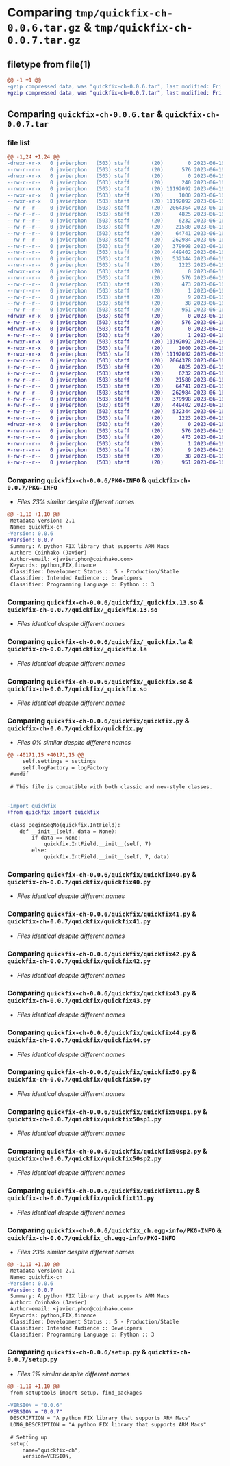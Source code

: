 # Comparing `tmp/quickfix-ch-0.0.6.tar.gz` & `tmp/quickfix-ch-0.0.7.tar.gz`

## filetype from file(1)

```diff
@@ -1 +1 @@
-gzip compressed data, was "quickfix-ch-0.0.6.tar", last modified: Fri Jun 16 15:56:29 2023, max compression
+gzip compressed data, was "quickfix-ch-0.0.7.tar", last modified: Fri Jun 16 16:10:09 2023, max compression
```

## Comparing `quickfix-ch-0.0.6.tar` & `quickfix-ch-0.0.7.tar`

### file list

```diff
@@ -1,24 +1,24 @@
-drwxr-xr-x   0 javierphon   (503) staff       (20)        0 2023-06-16 15:56:29.257683 quickfix-ch-0.0.6/
--rw-r--r--   0 javierphon   (503) staff       (20)      576 2023-06-16 15:56:29.257398 quickfix-ch-0.0.6/PKG-INFO
-drwxr-xr-x   0 javierphon   (503) staff       (20)        0 2023-06-16 15:56:29.249165 quickfix-ch-0.0.6/quickfix/
--rw-r--r--   0 javierphon   (503) staff       (20)      240 2023-06-16 15:54:09.000000 quickfix-ch-0.0.6/quickfix/__init__.py
--rwxr-xr-x   0 javierphon   (503) staff       (20) 11192092 2023-06-16 07:59:51.000000 quickfix-ch-0.0.6/quickfix/_quickfix.13.so
--rwxr-xr-x   0 javierphon   (503) staff       (20)     1000 2023-06-16 07:59:51.000000 quickfix-ch-0.0.6/quickfix/_quickfix.la
--rwxr-xr-x   0 javierphon   (503) staff       (20) 11192092 2023-06-16 07:59:51.000000 quickfix-ch-0.0.6/quickfix/_quickfix.so
--rw-r--r--   0 javierphon   (503) staff       (20)  2064364 2023-06-16 15:48:43.000000 quickfix-ch-0.0.6/quickfix/quickfix.py
--rw-r--r--   0 javierphon   (503) staff       (20)     4825 2023-06-16 07:59:37.000000 quickfix-ch-0.0.6/quickfix/quickfix40.py
--rw-r--r--   0 javierphon   (503) staff       (20)     6232 2023-06-16 07:59:37.000000 quickfix-ch-0.0.6/quickfix/quickfix41.py
--rw-r--r--   0 javierphon   (503) staff       (20)    21580 2023-06-16 07:59:37.000000 quickfix-ch-0.0.6/quickfix/quickfix42.py
--rw-r--r--   0 javierphon   (503) staff       (20)    64741 2023-06-16 07:59:37.000000 quickfix-ch-0.0.6/quickfix/quickfix43.py
--rw-r--r--   0 javierphon   (503) staff       (20)   262984 2023-06-16 07:59:37.000000 quickfix-ch-0.0.6/quickfix/quickfix44.py
--rw-r--r--   0 javierphon   (503) staff       (20)   379998 2023-06-16 07:59:37.000000 quickfix-ch-0.0.6/quickfix/quickfix50.py
--rw-r--r--   0 javierphon   (503) staff       (20)   449402 2023-06-16 07:59:37.000000 quickfix-ch-0.0.6/quickfix/quickfix50sp1.py
--rw-r--r--   0 javierphon   (503) staff       (20)   532344 2023-06-16 07:59:37.000000 quickfix-ch-0.0.6/quickfix/quickfix50sp2.py
--rw-r--r--   0 javierphon   (503) staff       (20)     1223 2023-06-16 07:59:37.000000 quickfix-ch-0.0.6/quickfix/quickfixt11.py
-drwxr-xr-x   0 javierphon   (503) staff       (20)        0 2023-06-16 15:56:29.255461 quickfix-ch-0.0.6/quickfix_ch.egg-info/
--rw-r--r--   0 javierphon   (503) staff       (20)      576 2023-06-16 15:56:29.000000 quickfix-ch-0.0.6/quickfix_ch.egg-info/PKG-INFO
--rw-r--r--   0 javierphon   (503) staff       (20)      473 2023-06-16 15:56:29.000000 quickfix-ch-0.0.6/quickfix_ch.egg-info/SOURCES.txt
--rw-r--r--   0 javierphon   (503) staff       (20)        1 2023-06-16 15:56:29.000000 quickfix-ch-0.0.6/quickfix_ch.egg-info/dependency_links.txt
--rw-r--r--   0 javierphon   (503) staff       (20)        9 2023-06-16 15:56:29.000000 quickfix-ch-0.0.6/quickfix_ch.egg-info/top_level.txt
--rw-r--r--   0 javierphon   (503) staff       (20)       38 2023-06-16 15:56:29.257892 quickfix-ch-0.0.6/setup.cfg
--rw-r--r--   0 javierphon   (503) staff       (20)      951 2023-06-16 15:55:16.000000 quickfix-ch-0.0.6/setup.py
+drwxr-xr-x   0 javierphon   (503) staff       (20)        0 2023-06-16 16:10:09.789294 quickfix-ch-0.0.7/
+-rw-r--r--   0 javierphon   (503) staff       (20)      576 2023-06-16 16:10:09.788997 quickfix-ch-0.0.7/PKG-INFO
+drwxr-xr-x   0 javierphon   (503) staff       (20)        0 2023-06-16 16:10:09.785238 quickfix-ch-0.0.7/quickfix/
+-rw-r--r--   0 javierphon   (503) staff       (20)        1 2023-06-16 16:08:17.000000 quickfix-ch-0.0.7/quickfix/__init__.py
+-rwxr-xr-x   0 javierphon   (503) staff       (20) 11192092 2023-06-16 07:59:51.000000 quickfix-ch-0.0.7/quickfix/_quickfix.13.so
+-rwxr-xr-x   0 javierphon   (503) staff       (20)     1000 2023-06-16 07:59:51.000000 quickfix-ch-0.0.7/quickfix/_quickfix.la
+-rwxr-xr-x   0 javierphon   (503) staff       (20) 11192092 2023-06-16 07:59:51.000000 quickfix-ch-0.0.7/quickfix/_quickfix.so
+-rw-r--r--   0 javierphon   (503) staff       (20)  2064378 2023-06-16 16:08:31.000000 quickfix-ch-0.0.7/quickfix/quickfix.py
+-rw-r--r--   0 javierphon   (503) staff       (20)     4825 2023-06-16 16:09:37.000000 quickfix-ch-0.0.7/quickfix/quickfix40.py
+-rw-r--r--   0 javierphon   (503) staff       (20)     6232 2023-06-16 07:59:37.000000 quickfix-ch-0.0.7/quickfix/quickfix41.py
+-rw-r--r--   0 javierphon   (503) staff       (20)    21580 2023-06-16 07:59:37.000000 quickfix-ch-0.0.7/quickfix/quickfix42.py
+-rw-r--r--   0 javierphon   (503) staff       (20)    64741 2023-06-16 07:59:37.000000 quickfix-ch-0.0.7/quickfix/quickfix43.py
+-rw-r--r--   0 javierphon   (503) staff       (20)   262984 2023-06-16 07:59:37.000000 quickfix-ch-0.0.7/quickfix/quickfix44.py
+-rw-r--r--   0 javierphon   (503) staff       (20)   379998 2023-06-16 07:59:37.000000 quickfix-ch-0.0.7/quickfix/quickfix50.py
+-rw-r--r--   0 javierphon   (503) staff       (20)   449402 2023-06-16 07:59:37.000000 quickfix-ch-0.0.7/quickfix/quickfix50sp1.py
+-rw-r--r--   0 javierphon   (503) staff       (20)   532344 2023-06-16 07:59:37.000000 quickfix-ch-0.0.7/quickfix/quickfix50sp2.py
+-rw-r--r--   0 javierphon   (503) staff       (20)     1223 2023-06-16 07:59:37.000000 quickfix-ch-0.0.7/quickfix/quickfixt11.py
+drwxr-xr-x   0 javierphon   (503) staff       (20)        0 2023-06-16 16:10:09.787960 quickfix-ch-0.0.7/quickfix_ch.egg-info/
+-rw-r--r--   0 javierphon   (503) staff       (20)      576 2023-06-16 16:10:09.000000 quickfix-ch-0.0.7/quickfix_ch.egg-info/PKG-INFO
+-rw-r--r--   0 javierphon   (503) staff       (20)      473 2023-06-16 16:10:09.000000 quickfix-ch-0.0.7/quickfix_ch.egg-info/SOURCES.txt
+-rw-r--r--   0 javierphon   (503) staff       (20)        1 2023-06-16 16:10:09.000000 quickfix-ch-0.0.7/quickfix_ch.egg-info/dependency_links.txt
+-rw-r--r--   0 javierphon   (503) staff       (20)        9 2023-06-16 16:10:09.000000 quickfix-ch-0.0.7/quickfix_ch.egg-info/top_level.txt
+-rw-r--r--   0 javierphon   (503) staff       (20)       38 2023-06-16 16:10:09.789484 quickfix-ch-0.0.7/setup.cfg
+-rw-r--r--   0 javierphon   (503) staff       (20)      951 2023-06-16 16:10:05.000000 quickfix-ch-0.0.7/setup.py
```

### Comparing `quickfix-ch-0.0.6/PKG-INFO` & `quickfix-ch-0.0.7/PKG-INFO`

 * *Files 23% similar despite different names*

```diff
@@ -1,10 +1,10 @@
 Metadata-Version: 2.1
 Name: quickfix-ch
-Version: 0.0.6
+Version: 0.0.7
 Summary: A python FIX library that supports ARM Macs
 Author: Coinhako (Javier)
 Author-email: <javier.phon@coinhako.com>
 Keywords: python,FIX,finance
 Classifier: Development Status :: 5 - Production/Stable
 Classifier: Intended Audience :: Developers
 Classifier: Programming Language :: Python :: 3
```

### Comparing `quickfix-ch-0.0.6/quickfix/_quickfix.13.so` & `quickfix-ch-0.0.7/quickfix/_quickfix.13.so`

 * *Files identical despite different names*

### Comparing `quickfix-ch-0.0.6/quickfix/_quickfix.la` & `quickfix-ch-0.0.7/quickfix/_quickfix.la`

 * *Files identical despite different names*

### Comparing `quickfix-ch-0.0.6/quickfix/_quickfix.so` & `quickfix-ch-0.0.7/quickfix/_quickfix.so`

 * *Files identical despite different names*

### Comparing `quickfix-ch-0.0.6/quickfix/quickfix.py` & `quickfix-ch-0.0.7/quickfix/quickfix.py`

 * *Files 0% similar despite different names*

```diff
@@ -40171,15 +40171,15 @@
     self.settings = settings
     self.logFactory = logFactory
 #endif
 
 # This file is compatible with both classic and new-style classes.
 
 
-import quickfix
+from quickfix import quickfix
 
 class BeginSeqNo(quickfix.IntField):
 	def __init__(self, data = None):
 		if data == None:
 			quickfix.IntField.__init__(self, 7)
 		else:
 			quickfix.IntField.__init__(self, 7, data)
```

### Comparing `quickfix-ch-0.0.6/quickfix/quickfix40.py` & `quickfix-ch-0.0.7/quickfix/quickfix40.py`

 * *Files identical despite different names*

### Comparing `quickfix-ch-0.0.6/quickfix/quickfix41.py` & `quickfix-ch-0.0.7/quickfix/quickfix41.py`

 * *Files identical despite different names*

### Comparing `quickfix-ch-0.0.6/quickfix/quickfix42.py` & `quickfix-ch-0.0.7/quickfix/quickfix42.py`

 * *Files identical despite different names*

### Comparing `quickfix-ch-0.0.6/quickfix/quickfix43.py` & `quickfix-ch-0.0.7/quickfix/quickfix43.py`

 * *Files identical despite different names*

### Comparing `quickfix-ch-0.0.6/quickfix/quickfix44.py` & `quickfix-ch-0.0.7/quickfix/quickfix44.py`

 * *Files identical despite different names*

### Comparing `quickfix-ch-0.0.6/quickfix/quickfix50.py` & `quickfix-ch-0.0.7/quickfix/quickfix50.py`

 * *Files identical despite different names*

### Comparing `quickfix-ch-0.0.6/quickfix/quickfix50sp1.py` & `quickfix-ch-0.0.7/quickfix/quickfix50sp1.py`

 * *Files identical despite different names*

### Comparing `quickfix-ch-0.0.6/quickfix/quickfix50sp2.py` & `quickfix-ch-0.0.7/quickfix/quickfix50sp2.py`

 * *Files identical despite different names*

### Comparing `quickfix-ch-0.0.6/quickfix/quickfixt11.py` & `quickfix-ch-0.0.7/quickfix/quickfixt11.py`

 * *Files identical despite different names*

### Comparing `quickfix-ch-0.0.6/quickfix_ch.egg-info/PKG-INFO` & `quickfix-ch-0.0.7/quickfix_ch.egg-info/PKG-INFO`

 * *Files 23% similar despite different names*

```diff
@@ -1,10 +1,10 @@
 Metadata-Version: 2.1
 Name: quickfix-ch
-Version: 0.0.6
+Version: 0.0.7
 Summary: A python FIX library that supports ARM Macs
 Author: Coinhako (Javier)
 Author-email: <javier.phon@coinhako.com>
 Keywords: python,FIX,finance
 Classifier: Development Status :: 5 - Production/Stable
 Classifier: Intended Audience :: Developers
 Classifier: Programming Language :: Python :: 3
```

### Comparing `quickfix-ch-0.0.6/setup.py` & `quickfix-ch-0.0.7/setup.py`

 * *Files 1% similar despite different names*

```diff
@@ -1,10 +1,10 @@
 from setuptools import setup, find_packages
 
-VERSION = "0.0.6"
+VERSION = "0.0.7"
 DESCRIPTION = "A python FIX library that supports ARM Macs"
 LONG_DESCRIPTION = "A python FIX library that supports ARM Macs"
 
 # Setting up
 setup(
     name="quickfix-ch",
     version=VERSION,
```

